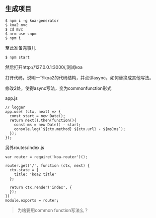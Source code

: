 ## 生成项目

```
$ npm i -g koa-generator
$ koa2 mvc
$ cd mvc
$ nrm use cnpm
$ npm i
```

至此准备完事儿

```
$ npm start
```

然后打开http://127.0.0.1:3000/,测试koa

打开代码，说明一下koa2的代码结构，并点评async，如何替换成其他写法。

修改2处，使得async写法，变为commonfunction形式

app.js

```
// logger
app.use( (ctx, next) => {
  const start = new Date();
  return next().then(function(){
    const ms = new Date() - start;
    console.log(`${ctx.method} ${ctx.url} - ${ms}ms`);
  });
});
```

另外routes/index.js

```
var router = require('koa-router')();

router.get('/', function (ctx, next) {
  ctx.state = {
    title: 'koa2 title'
  };

  return ctx.render('index', {
  });
})
module.exports = router;

```

> 为啥要用common function写法么？
